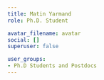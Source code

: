 ```yaml
---
title: Matin Yarmand
role: Ph.D. Student

avatar_filename: avatar
social: []
superuser: false

user_groups:
- Ph.D Students and Postdocs
---
```

